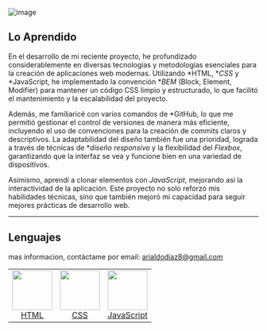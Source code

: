 ![image](https://github.com/arialdodev/dashboard-con-flexbox/assets/139005415/6b78684a-8d94-4c2a-9cb0-c559633fddf5)

## Lo Aprendido

En el desarrollo de mi reciente proyecto, he profundizado considerablemente en diversas tecnologías y metodologías esenciales para la creación de aplicaciones web modernas. Utilizando *HTML, **CSS* y *JavaScript, he implementado la convención **BEM* (Block, Element, Modifier) para mantener un código CSS limpio y estructurado, lo que facilitó el mantenimiento y la escalabilidad del proyecto.

Además, me familiaricé con varios comandos de *GitHub, lo que me permitió gestionar el control de versiones de manera más eficiente, incluyendo el uso de convenciones para la creación de commits claros y descriptivos. La adaptabilidad del diseño también fue una prioridad, lograda a través de técnicas de **diseño responsivo* y la flexibilidad del *Flexbox*, garantizando que la interfaz se vea y funcione bien en una variedad de dispositivos.

Asimismo, aprendí a clonar elementos con *JavaScript*, mejorando así la interactividad de la aplicación. Este proyecto no solo reforzó mis habilidades técnicas, sino que también mejoró mi capacidad para seguir mejores prácticas de desarrollo web.

---

## Lenguajes

mas informacion, contáctame por email: arialdodiaz8@gmail.com

<table>
<tr>
<td align="center"><a href="https://developer.mozilla.org/es/docs/Web/HTML"><img src="images/html.svg" width="80"><br>HTML</a></td>
<td align="center"><a href="https://developer.mozilla.org/es/docs/Web/CSS"><img src="images/css3.svg" width="80"><br>CSS</a></td>
<td align="center"><a href="https://developer.mozilla.org/es/docs/Web/JavaScript"><img src="images/javascript.svg" width="80"><br>JavaScript</a></td>
</tr>
</table>
